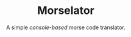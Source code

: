 <h1 align="center">Morselator</h1>

<p align="center">A simple <i>console-based</i> morse code translator.</p
